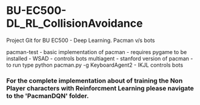 # BU-EC500-DL_RL_CollisionAvoidance

Project Git for BU EC500 - Deep Learning. Pacman v/s bots

pacman-test - basic implementation of pacman - requires pygame to be installed - WSAD - controls bots
multiagent - stanford version of pacman - to run type python pacman.py -g KeyboardAgent2 - IKJL controls bots

### For the complete implementation about of training the Non Player characters with Reinforcment Learning please navigate to the 'PacmanDQN' folder.
